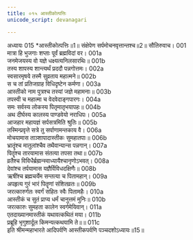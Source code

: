 ```yaml
---
title: ०१५ आस्तीकोत्पत्तिः
unicode_script: devanagari

---
```



अध्यायः 015
*आस्तीकोत्पत्तिः॥1॥ संक्षेपेण सर्पमोचनवृत्तान्तश्च॥2॥
सौतिरुवाच।	001  
मात्रा हि भुजगाः शप्ताः पूर्वं ब्रह्मविदां वर।	001a  
जनमेजयस्य वो यज्ञे धक्ष्यत्यनिलसारथिः॥	001b  
तस्य शापस्य शान्त्यर्थं प्रददौ पन्नगोत्तमः।	002a  
स्वसारमृषये तस्मै सुव्रताय महात्मने॥	002b  
स च तां प्रतिजग्राह विधिदृष्टेन कर्मणा।	003a  
आस्तीको नाम पुत्रश्च तस्यां जज्ञे महामनाः॥	003b  
तपस्वी च महात्मा च वेदवेदाङ्गपारगः।	004a  
समः सर्वस्य लोकस्य पितृमातृभयापहः॥	004b  
अथ दीर्घस्य कालस्य पाण्डवेयो नराधिपः।	005a  
आजहार महायज्ञं सर्पसत्रमिति श्रुतिः॥	005b  
तस्मिन्प्रवृत्ते सत्रे तु सर्पाणामन्तकाय वै।	006a  
मोचयामास ताञ्शापादास्तीकः सुमहातपाः॥	006b  
भ्रातॄंश्च मातुलांश्चैव तथैवान्यान्स पन्नगान्।	007a  
पितॄंश्च तारयामास संतत्या तपसा तथा॥	007b  
व्रतैश्च विविधैर्ब्रह्मन्स्वाध्यायैश्चानृणोऽभवत्।	008a  
देवांश्च तर्पयामास यज्ञैर्विविधदक्षिणैः॥	008b  
ऋषींश्च ब्रह्मचर्येम सन्तत्या च पितामहान्।	009a  
अपहृत्य गुरं भारं पितॄणां संशितव्रतः॥	009b  
जरत्कारुर्गतः स्वर्गं सहितः स्वैः पितामहैः।	010a  
आस्तीकं च सुतं प्राप्य धर्मं चानुत्तमं मुनिः॥	010b  
जरत्कारुः सुमहता कालेन स्वर्गमेयिवान्।	011a  
एतदाख्यानमास्तीकं यथावत्कथितं मया।	011b  
प्रब्रूहि भृगुशार्दूल किमन्यत्कथयामि ते॥॥	011c  
इति श्रीमन्महाभारते आदिपर्वणि आस्तीकपर्वणि पञ्चदशोऽध्यायः॥15॥